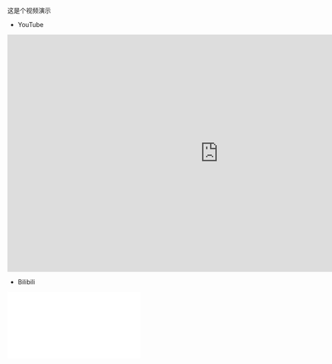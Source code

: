 这是个视频演示


- YouTube

<iframe width="950" height="534" src="https://www.youtube.com/embed/Q7JjVqRy5Tg?list=WL" title="天上太阳红彤彤 伴奏" frameborder="0" allow="accelerometer; autoplay; clipboard-write; encrypted-media; gyroscope; picture-in-picture; web-share" allowfullscreen></iframe>

- Bilibili

<iframe src="//player.bilibili.com/player.html?aid=413737194&bvid=BV1tV41167m7" scrolling="no" border="0" frameborder="no" framespacing="0" allowfullscreen="true"> </iframe>